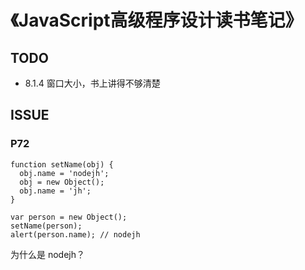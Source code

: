 # 《JavaScript高级程序设计读书笔记》


## TODO

+ 8.1.4 窗口大小，书上讲得不够清楚


## ISSUE


### P72

```
function setName(obj) {
  obj.name = 'nodejh';
  obj = new Object();
  obj.name = 'jh';
}

var person = new Object();
setName(person);
alert(person.name); // nodejh
```

为什么是 nodejh？
